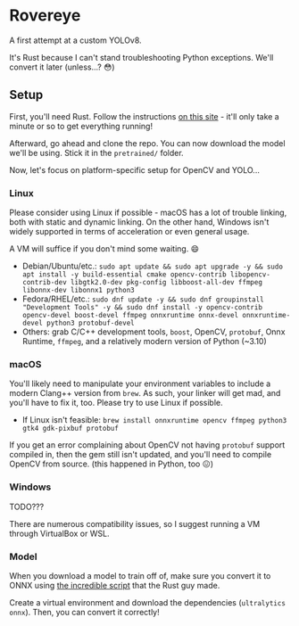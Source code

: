 # Rovereye

A first attempt at a custom YOLOv8.

It's Rust because I can't stand troubleshooting Python exceptions. We'll convert it later (unless...? 😳)

## Setup

First, you'll need Rust. Follow the instructions [on this site](https://rustup.rs/) - it'll only take a minute or so to get everything running!

Afterward, go ahead and clone the repo. You can now download the model we'll be using. Stick it in the `pretrained/` folder.

Now, let's focus on platform-specific setup for OpenCV and YOLO...

### Linux

Please consider using Linux if possible - macOS has a lot of trouble linking, both with static and dynamic linking. On the other hand, Windows isn't widely supported in terms of acceleration or even general usage.

A VM will suffice if you don't mind some waiting. 😄

- Debian/Ubuntu/etc.: `sudo apt update && sudo apt upgrade -y && sudo apt install -y build-essential cmake opencv-contrib libopencv-contrib-dev libgtk2.0-dev pkg-config libboost-all-dev ffmpeg libonnx-dev libonnx1 python3`
- Fedora/RHEL/etc.: `sudo dnf update -y && sudo dnf groupinstall "Development Tools" -y && sudo dnf install -y opencv-contrib opencv-devel boost-devel ffmpeg onnxruntime onnx-devel onnxruntime-devel python3 protobuf-devel`
- Others: grab C/C++ development tools, `boost`, OpenCV, `protobuf`, Onnx Runtime, `ffmpeg`, and a relatively modern version of Python (~3.10)

### macOS

You'll likely need to manipulate your environment variables to include a modern Clang++ version from `brew`. As such, your linker will get mad, and you'll have to fix it, too. Please try to use Linux if possible.

- If Linux isn't feasible: `brew install onnxruntime opencv ffmpeg python3 gtk4 gdk-pixbuf protobuf`

If you get an error complaining about OpenCV not having `protobuf` support compiled in, then the gem still isn't updated, and you'll need to compile OpenCV from source. (this happened in Python, too 😖)

### Windows

TODO???

There are numerous compatibility issues, so I suggest running a VM through VirtualBox or WSL.

### Model

When you download a model to train off of, make sure you convert it to ONNX using [the incredible script](https://crates.io/crates/od_opencv#user-content-prerequisites) that the Rust guy made.

Create a virtual environment and download the dependencies (`ultralytics` `onnx`). Then, you can convert it correctly!
